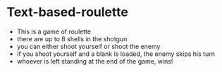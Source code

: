 # Text-based-roulette
- This is a game of roulette
- there are up to 8 shells in the shotgun
- you can either shoot yourself or shoot the enemy
- if you shoot yourself and a blank is loaded, the enemy skips his turn
- whoever is left standing at the end of the game, wins!
